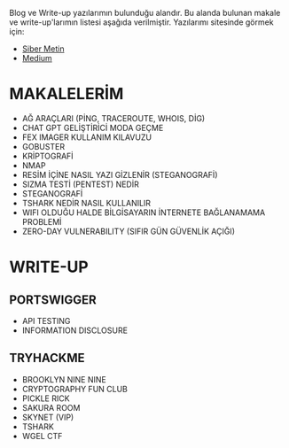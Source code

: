 Blog ve Write-up yazılarımın bulunduğu alandır. Bu alanda bulunan makale ve write-up'larımın listesi aşağıda verilmiştir.
Yazılarımı sitesinde görmek için:
- [Siber Metin](https://sibermetin.com/profile/aysedgyl)
- [Medium](https://medium.com/@aysenurdgyl)


# MAKALELERİM

- AĞ ARAÇLARI (PİNG, TRACEROUTE, WHOIS, DİG)
- CHAT GPT GELİŞTİRİCİ MODA GEÇME
- FEX IMAGER KULLANIM KILAVUZU
- GOBUSTER
- KRİPTOGRAFİ
- NMAP
- RESİM İÇİNE NASIL YAZI GİZLENİR (STEGANOGRAFİ)
- SIZMA TESTİ (PENTEST) NEDİR
- STEGANOGRAFİ
- TSHARK NEDİR NASIL KULLANILIR
- WIFI OLDUĞU HALDE BİLGİSAYARIN İNTERNETE BAĞLANAMAMA PROBLEMİ
- ZERO-DAY VULNERABILITY (SIFIR GÜN GÜVENLİK AÇIĞI)

# WRITE-UP

## PORTSWIGGER
- API TESTING
- INFORMATION DISCLOSURE

## TRYHACKME
- BROOKLYN NINE NINE
- CRYPTOGRAPHY FUN CLUB
- PICKLE RICK
- SAKURA ROOM
- SKYNET (VIP)
- TSHARK
- WGEL CTF
